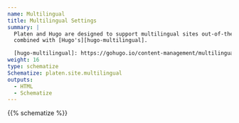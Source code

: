 ```yaml
---
name: Multilingual
title: Multilingual Settings
summary: |
  Platen and Hugo are designed to support multilingual sites out-of-the-box. These settings are
  combined with [Hugo's][hugo-multilingual].

  [hugo-multilingual]: https://gohugo.io/content-management/multilingual/
weight: 16
type: schematize
Schematize: platen.site.multilingual
outputs:
  - HTML
  - Schematize
---
```


{{% schematize %}}
